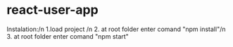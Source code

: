 # react-user-app



Instalation:/n
1.load project /n
2. at root folder enter comand "npm install"/n
3. at root folder enter comand "npm start"
